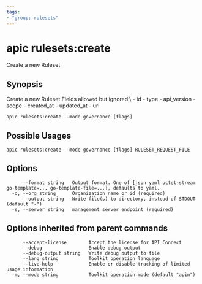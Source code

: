 ```yaml
---
tags:
- "group: rulesets"
---
```

# apic rulesets:create

Create a new Ruleset

## Synopsis

Create a new Ruleset Fields allowed but ignored:\ - id - type - api_version - scope - created_at - updated_at - url

```
apic rulesets:create --mode governance [flags]
```

## Possible Usages

```
apic rulesets:create --mode governance [flags] RULESET_REQUEST_FILE
```

## Options

```
      --format string   Output format. One of [json yaml octet-stream go-template=... go-template-file=...], defaults to yaml.
  -o, --org string      Organization name or id (required)
      --output string   Write file(s) to directory, instead of STDOUT (default "-")
  -s, --server string   management server endpoint (required)
```

## Options inherited from parent commands

```
      --accept-license        Accept the license for API Connect
      --debug                 Enable debug output
      --debug-output string   Write debug output to file
      --lang string           Toolkit operation language
      --live-help             Enable or disable tracking of limited usage information
  -m, --mode string           Toolkit operation mode (default "apim")
```
